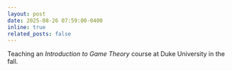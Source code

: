 ```yaml
---
layout: post
date: 2025-08-26 07:59:00-0400
inline: true
related_posts: false
---
```


Teaching an _Introduction to Game Theory_ course at Duke University in the fall.
